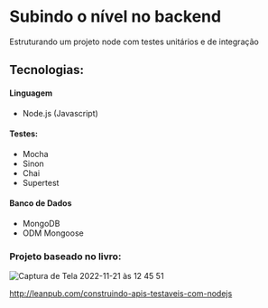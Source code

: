 # Subindo o nível no backend

Estruturando um projeto node com testes unitários e de integração

## Tecnologias:
#### Linguagem
- Node.js (Javascript)

#### Testes:
- Mocha
- Sinon
- Chai
- Supertest

#### Banco de Dados
- MongoDB
- ODM Mongoose


### Projeto baseado no livro:

![Captura de Tela 2022-11-21 às 12 45 51](https://user-images.githubusercontent.com/19416864/203097706-656121a9-3944-4e7f-983f-c10424b931a9.png)

http://leanpub.com/construindo-apis-testaveis-com-nodejs
